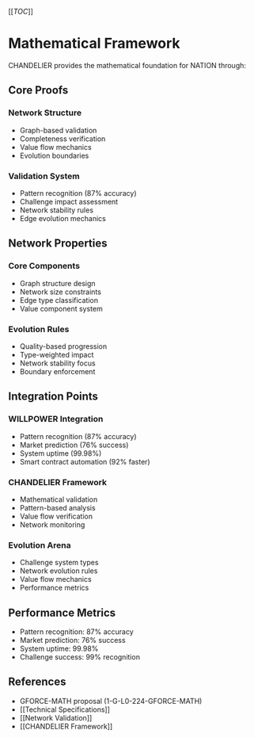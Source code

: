 [[_TOC_]]

# Mathematical Framework

CHANDELIER provides the mathematical foundation for NATION through:

## Core Proofs
### Network Structure
- Graph-based validation
- Completeness verification
- Value flow mechanics
- Evolution boundaries

### Validation System
- Pattern recognition (87% accuracy)
- Challenge impact assessment
- Network stability rules
- Edge evolution mechanics

## Network Properties
### Core Components
- Graph structure design
- Network size constraints
- Edge type classification
- Value component system

### Evolution Rules
- Quality-based progression
- Type-weighted impact
- Network stability focus
- Boundary enforcement

## Integration Points
### WILLPOWER Integration
- Pattern recognition (87% accuracy)
- Market prediction (76% success)
- System uptime (99.98%)
- Smart contract automation (92% faster)

### CHANDELIER Framework
- Mathematical validation
- Pattern-based analysis
- Value flow verification
- Network monitoring

### Evolution Arena
- Challenge system types
- Network evolution rules
- Value flow mechanics
- Performance metrics

## Performance Metrics
- Pattern recognition: 87% accuracy
- Market prediction: 76% success
- System uptime: 99.98%
- Challenge success: 99% recognition

## References
- GFORCE-MATH proposal (1-G-L0-224-GFORCE-MATH)
- [[Technical Specifications]]
- [[Network Validation]]
- [[CHANDELIER Framework]]
